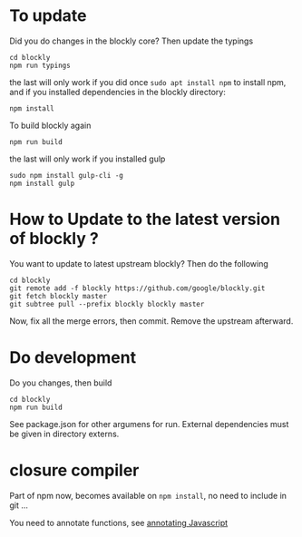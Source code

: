 # To update

Did you do changes in the blockly core? Then update the typings

    cd blockly
    npm run typings

the last will only work if you did once `sudo apt install npm` to install npm, and if you installed dependencies in the blockly directory:

    npm install

To build blockly again

    npm run build

the last will only work if you installed gulp

    sudo npm install gulp-cli -g
    npm install gulp

# How to Update to the latest version of blockly ?

You want to update to latest upstream blockly? Then do the following

    cd blockly
    git remote add -f blockly https://github.com/google/blockly.git
    git fetch blockly master
    git subtree pull --prefix blockly blockly master

Now, fix all the merge errors, then commit.
Remove the upstream afterward.


# Do development

Do you changes, then build

    cd blockly
    npm run build

See package.json for other argumens for run. External dependencies must be given in directory externs.

# closure compiler

Part of npm now, becomes available on `npm install`, no need to include in git ...

You need to annotate functions, see [annotating Javascript](https://github.com/google/closure-compiler/wiki/Annotating-JavaScript-for-the-Closure-Compiler#type-type)

